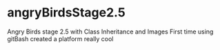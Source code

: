 # angryBirdsStage2.5
Angry Birds stage 2.5 with Class Inheritance and Images
First time using gitBash
created a platform
really cool